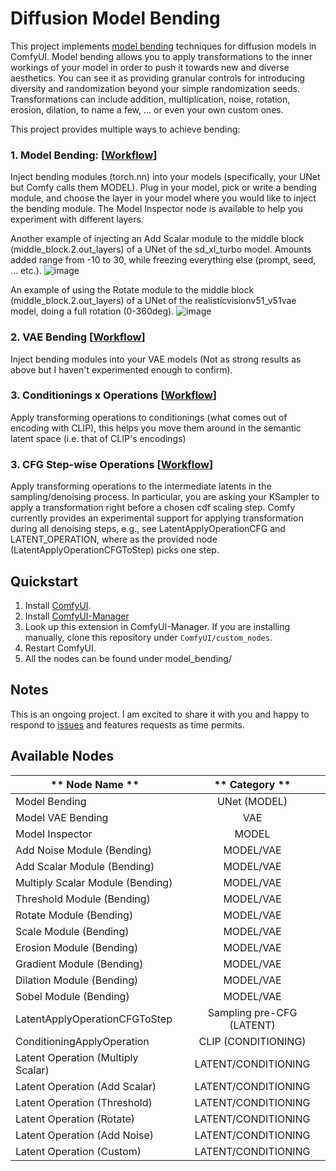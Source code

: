 # Diffusion Model Bending
This project implements [model bending](https://github.com/terrybroad/network-bending) techniques for diffusion models in ComfyUI. Model bending allows you to apply transformations to the inner workings of your model in order to push it towards new and diverse aesthetics. You can see it as providing granular controls for introducing diversity and randomization beyond your simple randomization seeds. Transformations can include addition, multiplication, noise, rotation, erosion, dilation, to name a few, ... or even your own custom ones.

This project provides multiple ways to achieve bending:
### 1. Model Bending: [[Workflow](workflows/basic_unet_bending.json)]
Inject bending modules (torch.nn) into your models (specifically, your UNet but Comfy calls them MODEL). Plug in your model, pick or write a bending module, and choose the layer in your model where you would like to inject the bending module. The Model Inspector node is available to help you experiment with different layers. 

Another example of injecting an Add Scalar module to the middle block (middle_block.2.out_layers) of a UNet of the sd_xl_turbo model. Amounts added range from -10 to 30, while freezing everything else (prompt, seed, ... etc.).
![image](docs/imgs/bending_add_analog_portrait.gif)

An example of using the Rotate module to the middle block (middle_block.2.out_layers) of a UNet of the realisticvisionv51_v51vae model, doing a full rotation (0-360deg).
![image](docs/imgs/bending_rotate_analog_portrait.gif)

### 2. VAE Bending [[Workflow](workflows/vae_bending.json)]
Inject bending modules into your VAE models (Not as strong results as above but I haven't experimented enough to confirm). 
### 3. Conditionings x Operations  [[Workflow](workflows/conditioning_bending.json)]
Apply transforming operations to conditionings (what comes out of encoding with CLIP), this helps you move them around in the semantic latent space (i.e. that of CLIP's encodings)
### 3. CFG Step-wise Operations [[Workflow](workflows/denoising_step_bending.json)]
Apply transforming operations to the intermediate latents in the sampling/denoising process. In particular, you are asking your KSampler to apply a transformation right before a chosen cdf scaling step. Comfy currently provides an experimental support for applying transformation during all denoising steps, e.g., see LatentApplyOperationCFG and LATENT_OPERATION, where as the provided node (LatentApplyOperationCFGToStep) picks one step.

## Quickstart

1. Install [ComfyUI](https://docs.comfy.org/get_started).
2. Install [ComfyUI-Manager](https://github.com/ltdrdata/ComfyUI-Manager)
3. Look up this extension in ComfyUI-Manager. If you are installing manually, clone this repository under `ComfyUI/custom_nodes`.
4. Restart ComfyUI.
5. All the nodes can be found under model_bending/

## Notes
This is an ongoing project. I am excited to share it with you and happy to respond to [issues](https://github.com/abuzreq/ComfyUI-Model-Bending/issues) and features requests as time permits. 

## Available Nodes
| **    Node Name   **                        |       **    Category   **       |
|---------------------------------------------|:-------------------------------:|
|     Model   Bending                         |             UNet (MODEL)        |
|     Model VAE   Bending                     |                VAE              |
|     Model   Inspector                       |              MODEL              |
|     Add Noise   Module (Bending)            |             MODEL/VAE           |
|     Add   Scalar Module (Bending)           |            MODEL/VAE            |
|     Multiply   Scalar Module (Bending)      |            MODEL/VAE            |
|     Threshold   Module (Bending)            |            MODEL/VAE            |
|     Rotate   Module (Bending)               |            MODEL/VAE            |
|     Scale Module   (Bending)                |            MODEL/VAE            |
|     Erosion   Module (Bending)              |            MODEL/VAE            |
|     Gradient   Module (Bending)             |            MODEL/VAE            |
|     Dilation   Module (Bending)             |            MODEL/VAE            |
|     Sobel   Module (Bending)                |            MODEL/VAE            |
|     LatentApplyOperationCFGToStep           |     Sampling pre-CFG (LATENT)   |
|     ConditioningApplyOperation              |        CLIP (CONDITIONING)      |
|     Latent   Operation (Multiply Scalar)    |       LATENT/CONDITIONING       |
|     Latent   Operation (Add Scalar)         |       LATENT/CONDITIONING       |
|     Latent   Operation (Threshold)          |       LATENT/CONDITIONING       |
|     Latent   Operation (Rotate)             |       LATENT/CONDITIONING       |
|     Latent   Operation (Add Noise)          |       LATENT/CONDITIONING       |
|     Latent   Operation (Custom)             |       LATENT/CONDITIONING       |
